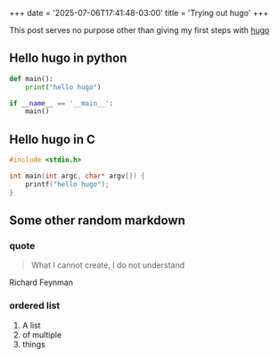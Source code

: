 +++
date = '2025-07-06T17:41:48-03:00'
title = 'Trying out hugo'
+++

This post serves no purpose other than giving my first steps with [hugo](https://gohugo.io/)


## Hello hugo in python
```python
def main():
    print("hello hugo")

if __name__ == '__main__':
    main()
```

## Hello hugo in C
```c
#include <stdio.h>

int main(int argc, char* argv[]) {
    printf("hello hugo");
}
```

## Some other random markdown

### quote

> What I cannot create, I do not understand

Richard Feynman

### ordered list

1. A list
2. of multiple
3. things
